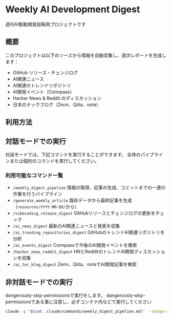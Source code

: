 # Weekly AI Development Digest

週刊AI駆動開発投稿用プロジェクトです

## 概要

このプロジェクトは以下のソースから情報を自動収集し、週次レポートを生成します：

- GitHub リリース・チェンジログ
- AI関連ニュース
- AI関連のトレンドリポジトリ
- AI開発イベント（Connpass）
- Hacker News & Reddit のディスカッション
- 日本のテックブログ（Zenn、Qiita、note）

## 利用方法

## 対話モードでの実行
対話モードでは、下記コマンドを実行することができます。
全体のパイプラインまたは個別のコマンドを実行してください。

### 利用可能なコマンド一覧
- `/weekly_digest_pipeline` 情報の取得、記事の生成、コミットまでの一連の作業を行うパイプライン
- `/generate_weekly_article` 既存データから最終記事を生成（`resources/YYYY-MM-DD/`から）
- `/vibecoding_release_digest` GitHubリリースとチェンジログの更新をチェック
- `/ai_news_digest` 最新のAI関連ニュースと発表を収集
- `/ai_trending_repositories_digest` GitHubのトレンドAI関連リポジトリを分析
- `/ai_events_digest` Connpassで今後のAI開発イベントを検索
- `/hacker_news_reddit_digest` HNとRedditのトレンドAI開発ディスカッションを収集
- `/ai_tec_blog_digest` Zenn、Qiita、noteでAI開発記事を検索


## 非対話モードでの実行
dangerously-skip-permissionsで実行をします。
dangerously-skip-permissionsである事に注意し、必ずコンテナ内などで実行してください

```bash
claude -p "$(cat .claude/commands/weekly_digest_pipeline.md)" --dangerously-skip-permissions
```
